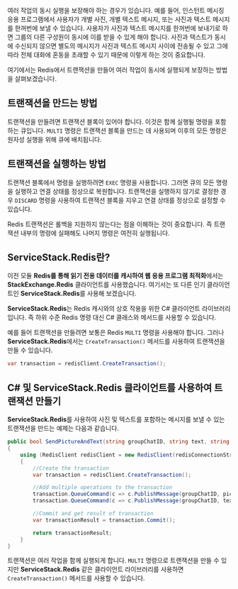 여러 작업의 동시 실행을 보장해야 하는 경우가 있습니다. 예를 들어, 인스턴트 메시징 응용 프로그램에서 사용자가 개별 사진, 개별 텍스트 메시지, 또는 사진과 텍스트 메시지를 한꺼번에 보낼 수 있습니다. 사용자가 사진과 텍스트 메시지를 한꺼번에 보내기로 하면 그룹의 다른 구성원이 동시에 이를 받을 수 있게 해야 합니다. 사진과 텍스트가 동시에 수신되지 않으면 별도의 메시지가 사진과 텍스트 메시지 사이에 전송될 수 있고 그에 따라 전체 대화에 혼동을 초래할 수 있기 때문에 이렇게 하는 것이 중요합니다.

여기에서는 Redis에서 트랜잭션을 만들어 여러 작업이 동시에 실행되게 보장하는 방법을 살펴보겠습니다.

## <a name="how-to-create-a-transaction"></a>트랜잭션을 만드는 방법

트랜잭션을 만들려면 트랜잭션 블록이 있어야 합니다. 이것은 함께 실행될 명령을 포함하는 큐입니다. `MULTI` 명령은 트랜잭션 블록을 만드는 데 사용되며 이후의 모든 명령은 원자성 실행을 위해 큐에 배치됩니다.

## <a name="how-to-execute-a-transaction"></a>트랜잭션을 실행하는 방법

트랜잭션 블록에서 명령을 실행하려면 `EXEC` 명령을 사용합니다. 그러면 큐의 모든 명령을 실행하고 연결 상태를 정상으로 복원합니다. 트랜잭션을 실행하지 않기로 결정한 경우 `DISCARD` 명령을 사용하여 트랜잭션 블록을 지우고 연결 상태를 정상으로 설정할 수 있습니다.

Redis 트랜잭션은 롤백을 지원하지 않는다는 점을 이해하는 것이 중요합니다. 즉 트랜잭션 내부의 명령에 실패해도 나머지 명령은 여전히 실행됩니다.

## <a name="what-is-servicestackredis"></a>ServiceStack.Redis란?

이전 모듈 **Redis를 통해 읽기 전용 데이터를 캐시하여 웹 응용 프로그램 최적화**에서는 **StackExchange.Redis** 클라이언트를 사용했습니다. 여기서는 또 다른 인기 클라이언트인 **ServiceStack.Redis**를 사용해 보겠습니다.

**ServiceStack.Redis**는 Redis 캐시와의 상호 작용을 위한 C# 클라이언트 라이브러리입니다. 즉 하위 수준 Redis 명령 대신 C# 클래스와 메서드를 사용할 수 있습니다.

예를 들어 트랜잭션을 만들려면 보통은 Redis `MULTI` 명령을 사용해야 합니다. 그러나 **ServiceStack.Redis**에서는 `CreateTransaction()` 메서드를 사용하여 트랜잭션을 만들 수 있습니다.

```csharp
var transaction = redisClient.CreateTransaction();
```

## <a name="create-a-transaction-using-c-and-the-servicestackredis-client"></a>C# 및 ServiceStack.Redis 클라이언트를 사용하여 트랜잭션 만들기

**ServiceStack.Redis**를 사용하여 사진 및 텍스트를 포함하는 메시지를 보낼 수 있는 트랜잭션을 만드는 예제는 다음과 같습니다.

```csharp
public bool SendPictureAndText(string groupChatID, string text, string pictureURL)
{
    using (RedisClient redisClient = new RedisClient(redisConnectionString))
    {
        //Create the transaction
        var transaction = redisClient.CreateTransaction();

        //Add multiple operations to the transaction
        transaction.QueueCommand(c => c.PublishMessage(groupChatID, pictureURL));
        transaction.QueueCommand(c => c.PublishMessage(groupChatID, text));

        //Commit and get result of transaction
        var transactionResult = transaction.Commit();

        return transactionResult;
    }
}
```
트랜잭션은 여러 작업을 함께 실행되게 합니다. `MULTI` 명령으로 트랜잭션을 만들 수 있지만 **ServiceStack.Redis** 같은 클라이언트 라이브러리를 사용하면 `CreateTransaction()` 메서드를 사용할 수 있습니다.